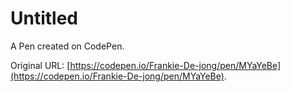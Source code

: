 # Untitled

A Pen created on CodePen.

Original URL: [https://codepen.io/Frankie-De-jong/pen/MYaYeBe](https://codepen.io/Frankie-De-jong/pen/MYaYeBe).

